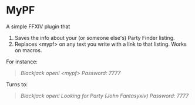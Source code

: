 # MyPF

A simple FFXIV plugin that
1. Saves the info about your (or someone else's) Party Finder listing.
2. Replaces \<mypf\> on any text you write with a link to that listing. Works on macros.

For instance:
>*Blackjack open! \<mypf\> Password: 7777*

Turns to:
>*Blackjack open! Looking for Party (John Fantasyxiv) Password: 7777*
